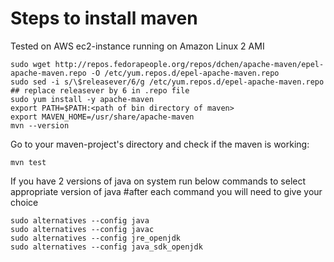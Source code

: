 # Steps to install maven 
Tested on AWS ec2-instance running on Amazon Linux 2 AMI

    sudo wget http://repos.fedorapeople.org/repos/dchen/apache-maven/epel-apache-maven.repo -O /etc/yum.repos.d/epel-apache-maven.repo
    sudo sed -i s/\$releasever/6/g /etc/yum.repos.d/epel-apache-maven.repo  ## replace releasever by 6 in .repo file
    sudo yum install -y apache-maven
    export PATH=$PATH:<path of bin directory of maven>
    export MAVEN_HOME=/usr/share/apache-maven
    mvn --version

Go to your maven-project's directory and check if the maven is working:

    mvn test


If you have 2 versions of java on system run below commands to select appropriate version of java
#after each command you will need to give your choice

    sudo alternatives --config java
    sudo alternatives --config javac
    sudo alternatives --config jre_openjdk
    sudo alternatives --config java_sdk_openjdk

